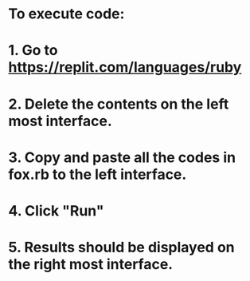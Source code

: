 # To execute code:

# 1. Go to https://replit.com/languages/ruby
# 2. Delete the contents on the left most interface.
# 3. Copy and paste all the codes in fox.rb to the left interface.
# 4. Click "Run"
# 5. Results should be displayed on the right most interface.
